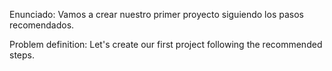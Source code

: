 Enunciado: Vamos a crear nuestro primer proyecto siguiendo los pasos recomendados.

Problem definition: Let's create our first project following the recommended steps.
